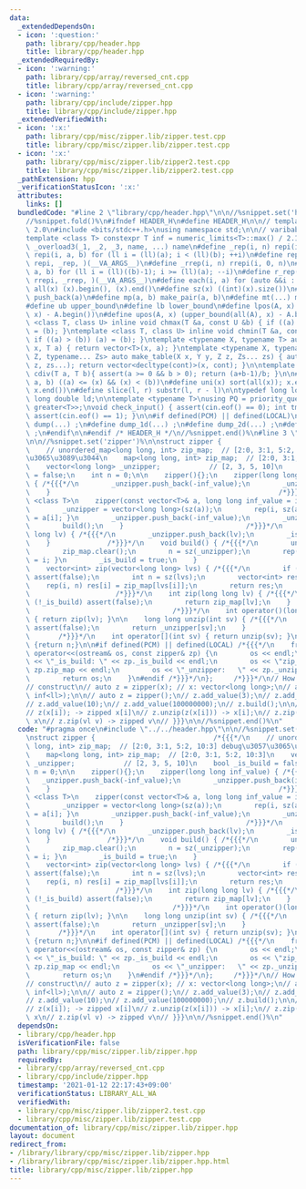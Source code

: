 ```yaml
---
data:
  _extendedDependsOn:
  - icon: ':question:'
    path: library/cpp/header.hpp
    title: library/cpp/header.hpp
  _extendedRequiredBy:
  - icon: ':warning:'
    path: library/cpp/array/reversed_cnt.cpp
    title: library/cpp/array/reversed_cnt.cpp
  - icon: ':warning:'
    path: library/cpp/include/zipper.hpp
    title: library/cpp/include/zipper.hpp
  _extendedVerifiedWith:
  - icon: ':x:'
    path: library/cpp/misc/zipper.lib/zipper.test.cpp
    title: library/cpp/misc/zipper.lib/zipper.test.cpp
  - icon: ':x:'
    path: library/cpp/misc/zipper.lib/zipper2.test.cpp
    title: library/cpp/misc/zipper.lib/zipper2.test.cpp
  _pathExtension: hpp
  _verificationStatusIcon: ':x:'
  attributes:
    links: []
  bundledCode: "#line 2 \"library/cpp/header.hpp\"\n\n//%snippet.set('header')%\n\
    //%snippet.fold()%\n#ifndef HEADER_H\n#define HEADER_H\n\n// template version\
    \ 2.0\n#include <bits/stdc++.h>\nusing namespace std;\n\n// varibable settings\n\
    template <class T> constexpr T inf = numeric_limits<T>::max() / 2.1;\n\n#define\
    \ _overload3(_1, _2, _3, name, ...) name\n#define _rep(i, n) repi(i, 0, n)\n#define\
    \ repi(i, a, b) for (ll i = (ll)(a); i < (ll)(b); ++i)\n#define rep(...) _overload3(__VA_ARGS__,\
    \ repi, _rep, )(__VA_ARGS__)\n#define _rrep(i, n) rrepi(i, 0, n)\n#define rrepi(i,\
    \ a, b) for (ll i = (ll)((b)-1); i >= (ll)(a); --i)\n#define r_rep(...) _overload3(__VA_ARGS__,\
    \ rrepi, _rrep, )(__VA_ARGS__)\n#define each(i, a) for (auto &&i : a)\n#define\
    \ all(x) (x).begin(), (x).end()\n#define sz(x) ((int)(x).size())\n#define pb(a)\
    \ push_back(a)\n#define mp(a, b) make_pair(a, b)\n#define mt(...) make_tuple(__VA_ARGS__)\n\
    #define ub upper_bound\n#define lb lower_bound\n#define lpos(A, x) (lower_bound(all(A),\
    \ x) - A.begin())\n#define upos(A, x) (upper_bound(all(A), x) - A.begin())\ntemplate\
    \ <class T, class U> inline void chmax(T &a, const U &b) { if ((a) < (b)) (a)\
    \ = (b); }\ntemplate <class T, class U> inline void chmin(T &a, const U &b) {\
    \ if ((a) > (b)) (a) = (b); }\ntemplate <typename X, typename T> auto make_table(X\
    \ x, T a) { return vector<T>(x, a); }\ntemplate <typename X, typename Y, typename\
    \ Z, typename... Zs> auto make_table(X x, Y y, Z z, Zs... zs) { auto cont = make_table(y,\
    \ z, zs...); return vector<decltype(cont)>(x, cont); }\n\ntemplate <class T> T\
    \ cdiv(T a, T b){ assert(a >= 0 && b > 0); return (a+b-1)/b; }\n\n#define is_in(x,\
    \ a, b) ((a) <= (x) && (x) < (b))\n#define uni(x) sort(all(x)); x.erase(unique(all(x)),\
    \ x.end())\n#define slice(l, r) substr(l, r - l)\n\ntypedef long long ll;\ntypedef\
    \ long double ld;\n\ntemplate <typename T>\nusing PQ = priority_queue<T, vector<T>,\
    \ greater<T>>;\nvoid check_input() { assert(cin.eof() == 0); int tmp; cin >> tmp;\
    \ assert(cin.eof() == 1); }\n\n#if defined(PCM) || defined(LOCAL)\n#else\n#define\
    \ dump(...) ;\n#define dump_1d(...) ;\n#define dump_2d(...) ;\n#define cerrendl\
    \ ;\n#endif\n\n#endif /* HEADER_H */\n//%snippet.end()%\n#line 3 \"library/cpp/misc/zipper.lib/zipper.hpp\"\
    \n\n//%snippet.set('zipper')%\n\nstruct zipper {                             /*{{{*/\n\
    \    // unordered_map<long long, int> zip_map;  // [2:0, 3:1, 5:2, 10:3] debug\u3057\
    \u3065\u3089\u3044\n    map<long long, int> zip_map;  // [2:0, 3:1, 5:2, 10:3]\n\
    \    vector<long long> _unzipper;            // [2, 3, 5, 10]\n    bool _is_build\
    \ = false;\n    int n = 0;\n\n    zipper(){};\n    zipper(long long inf_value)\
    \ { /*{{{*/\n        _unzipper.push_back(-inf_value);\n        _unzipper.push_back(inf_value);\n\
    \    }                                                        /*}}}*/\n\n    template\
    \ <class T>\n    zipper(const vector<T>& a, long long inf_value = inf<ll>) { /*{{{*/\n\
    \        _unzipper = vector<long long>(sz(a));\n        rep(i, sz(a)) { _unzipper[i]\
    \ = a[i]; }\n        _unzipper.push_back(-inf_value);\n        _unzipper.push_back(inf_value);\n\
    \        build();\n    }                              /*}}}*/\n    void add_value(long\
    \ long lv) { /*{{{*/\n        _unzipper.push_back(lv);\n        _is_build = false;\n\
    \    }              /*}}}*/\n    void build() { /*{{{*/\n        uni(_unzipper);\n\
    \        zip_map.clear();\n        n = sz(_unzipper);\n        rep(i, n) { zip_map[_unzipper[i]]\
    \ = i; }\n        _is_build = true;\n    }                              /*}}}*/\n\
    \    vector<int> zip(vector<long long> lvs) { /*{{{*/\n        if (!_is_build)\
    \ assert(false);\n        int n = sz(lvs);\n        vector<int> res(n);\n    \
    \    rep(i, n) res[i] = zip_map[lvs[i]];\n        return res;\n    }         \
    \                     /*}}}*/\n    int zip(long long lv) { /*{{{*/\n        if\
    \ (!_is_build) assert(false);\n        return zip_map[lv];\n    }            \
    \                                   /*}}}*/\n    int operator()(long long lv)\
    \ { return zip(lv); }\n\n    long long unzip(int sv) { /*{{{*/\n        if (!_is_build)\
    \ assert(false);\n        return _unzipper[sv];\n    }                       \
    \       /*}}}*/\n    int operator[](int sv) { return unzip(sv); }\n\n    int size()\
    \ {return n;}\n\n#if defined(PCM) || defined(LOCAL) /*{{{*/\n    friend ostream&\
    \ operator<<(ostream& os, const zipper& zp) {\n        os << endl;\n        os\
    \ << \"_is_build: \" << zp._is_build << endl;\n        os << \"zip_map:   \" <<\
    \ zp.zip_map << endl;\n        os << \"_unzipper:   \" << zp._unzipper << endl;\n\
    \        return os;\n    }\n#endif /*}}}*/\n};     /*}}}*/\n// How to use {{{\n\
    // construct\n// auto z = zipper(x); // x: vector<long long>;\n// auto z = zipper(x,\
    \ inf<ll>);\n\n// auto z = zipper();\n// z.add_value(3);\n// z.add_value(5);\n\
    // z.add_value(10);\n// z.add_value(100000000);\n// z.build();\n\n// other method\n\
    // z(x[i]); -> zipped x[i]\n// z.unzip(z(x[i])) -> x[i];\n// z.zip(ll x) -> zipped\
    \ x\n// z.zip(vl v) -> zipped v\n// }}}\n\n//%snippet.end()%\n"
  code: "#pragma once\n#include \"../../header.hpp\"\n\n//%snippet.set('zipper')%\n\
    \nstruct zipper {                             /*{{{*/\n    // unordered_map<long\
    \ long, int> zip_map;  // [2:0, 3:1, 5:2, 10:3] debug\u3057\u3065\u3089\u3044\n\
    \    map<long long, int> zip_map;  // [2:0, 3:1, 5:2, 10:3]\n    vector<long long>\
    \ _unzipper;            // [2, 3, 5, 10]\n    bool _is_build = false;\n    int\
    \ n = 0;\n\n    zipper(){};\n    zipper(long long inf_value) { /*{{{*/\n     \
    \   _unzipper.push_back(-inf_value);\n        _unzipper.push_back(inf_value);\n\
    \    }                                                        /*}}}*/\n\n    template\
    \ <class T>\n    zipper(const vector<T>& a, long long inf_value = inf<ll>) { /*{{{*/\n\
    \        _unzipper = vector<long long>(sz(a));\n        rep(i, sz(a)) { _unzipper[i]\
    \ = a[i]; }\n        _unzipper.push_back(-inf_value);\n        _unzipper.push_back(inf_value);\n\
    \        build();\n    }                              /*}}}*/\n    void add_value(long\
    \ long lv) { /*{{{*/\n        _unzipper.push_back(lv);\n        _is_build = false;\n\
    \    }              /*}}}*/\n    void build() { /*{{{*/\n        uni(_unzipper);\n\
    \        zip_map.clear();\n        n = sz(_unzipper);\n        rep(i, n) { zip_map[_unzipper[i]]\
    \ = i; }\n        _is_build = true;\n    }                              /*}}}*/\n\
    \    vector<int> zip(vector<long long> lvs) { /*{{{*/\n        if (!_is_build)\
    \ assert(false);\n        int n = sz(lvs);\n        vector<int> res(n);\n    \
    \    rep(i, n) res[i] = zip_map[lvs[i]];\n        return res;\n    }         \
    \                     /*}}}*/\n    int zip(long long lv) { /*{{{*/\n        if\
    \ (!_is_build) assert(false);\n        return zip_map[lv];\n    }            \
    \                                   /*}}}*/\n    int operator()(long long lv)\
    \ { return zip(lv); }\n\n    long long unzip(int sv) { /*{{{*/\n        if (!_is_build)\
    \ assert(false);\n        return _unzipper[sv];\n    }                       \
    \       /*}}}*/\n    int operator[](int sv) { return unzip(sv); }\n\n    int size()\
    \ {return n;}\n\n#if defined(PCM) || defined(LOCAL) /*{{{*/\n    friend ostream&\
    \ operator<<(ostream& os, const zipper& zp) {\n        os << endl;\n        os\
    \ << \"_is_build: \" << zp._is_build << endl;\n        os << \"zip_map:   \" <<\
    \ zp.zip_map << endl;\n        os << \"_unzipper:   \" << zp._unzipper << endl;\n\
    \        return os;\n    }\n#endif /*}}}*/\n};     /*}}}*/\n// How to use {{{\n\
    // construct\n// auto z = zipper(x); // x: vector<long long>;\n// auto z = zipper(x,\
    \ inf<ll>);\n\n// auto z = zipper();\n// z.add_value(3);\n// z.add_value(5);\n\
    // z.add_value(10);\n// z.add_value(100000000);\n// z.build();\n\n// other method\n\
    // z(x[i]); -> zipped x[i]\n// z.unzip(z(x[i])) -> x[i];\n// z.zip(ll x) -> zipped\
    \ x\n// z.zip(vl v) -> zipped v\n// }}}\n\n//%snippet.end()%\n"
  dependsOn:
  - library/cpp/header.hpp
  isVerificationFile: false
  path: library/cpp/misc/zipper.lib/zipper.hpp
  requiredBy:
  - library/cpp/array/reversed_cnt.cpp
  - library/cpp/include/zipper.hpp
  timestamp: '2021-01-12 22:17:43+09:00'
  verificationStatus: LIBRARY_ALL_WA
  verifiedWith:
  - library/cpp/misc/zipper.lib/zipper2.test.cpp
  - library/cpp/misc/zipper.lib/zipper.test.cpp
documentation_of: library/cpp/misc/zipper.lib/zipper.hpp
layout: document
redirect_from:
- /library/library/cpp/misc/zipper.lib/zipper.hpp
- /library/library/cpp/misc/zipper.lib/zipper.hpp.html
title: library/cpp/misc/zipper.lib/zipper.hpp
---
```

